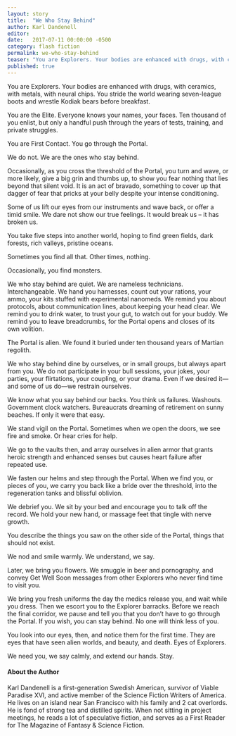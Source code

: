 ```yaml
---
layout: story
title:  "We Who Stay Behind"
author: Karl Dandenell
editor:
date:   2017-07-11 00:00:00 -0500
category: flash fiction
permalink: we-who-stay-behind
teaser: "You are Explorers. Your bodies are enhanced with drugs, with ceramics, with metals, with neural chips. You stride the world wearing seven-league boots and wrestle Kodiak bears before breakfast. "
published: true
---
```



You are Explorers. Your bodies are enhanced with drugs, with ceramics, with metals, with neural chips. You stride the world wearing seven-league boots and wrestle Kodiak bears before breakfast.

You are the Elite. Everyone knows your names, your faces. Ten thousand of you enlist, but only a handful push through the years of tests, training, and private struggles.

You are First Contact. You go through the Portal.

We do not. We are the ones who stay behind.

Occasionally, as you cross the threshold of the Portal, you turn and wave, or more likely, give a big grin and thumbs up, to show you fear nothing that lies beyond that silent void. It is an act of bravado, something to cover up that dagger of fear that pricks at your belly despite your intense conditioning.

Some of us lift our eyes from our instruments and wave back, or offer a timid smile. We dare not show our true feelings. It would break us – it has broken us.

You take five steps into another world, hoping to find green fields, dark forests, rich valleys, pristine oceans.

Sometimes you find all that. Other times, nothing.

Occasionally, you find monsters.

We who stay behind are quiet. We are nameless technicians. Interchangeable. We hand you harnesses, count out your rations, your ammo, your kits stuffed with experimental nanomeds. We remind you about protocols, about communication lines, about keeping your head clear. We remind you to drink water, to trust your gut, to watch out for your buddy. We remind you to leave breadcrumbs, for the Portal opens and closes of its own volition.

The Portal is alien. We found it buried under ten thousand years of Martian regolith.

We who stay behind dine by ourselves, or in small groups, but always apart from you. We do not participate in your bull sessions, your jokes, your parties, your flirtations, your coupling, or your drama. Even if we desired it—and some of us do—we restrain ourselves.

We know what you say behind our backs. You think us failures. Washouts. Government clock watchers. Bureaucrats dreaming of retirement on sunny beaches. If only it were that easy.

We stand vigil on the Portal. Sometimes when we open the doors, we see fire and smoke. Or hear cries for help.

We go to the vaults then, and array ourselves in alien armor that grants heroic strength and enhanced senses but causes heart failure after repeated use.

We fasten our helms and step through the Portal. When we find you, or pieces of you, we carry you back like a bride over the threshold, into the regeneration tanks and blissful oblivion.

We debrief you. We sit by your bed and encourage you to talk off the record. We hold your new hand, or massage feet that tingle with nerve growth.

You describe the things you saw on the other side of the Portal, things that should not exist.

We nod and smile warmly. We understand, we say.

Later, we bring you flowers. We smuggle in beer and pornography, and convey Get Well Soon messages from other Explorers who never find time to visit you.

We bring you fresh uniforms the day the medics release you, and wait while you dress. Then we escort you to the Explorer barracks. Before we reach the final corridor, we pause and tell you that you don’t have to go through the Portal. If you wish, you can stay behind. No one will think less of you.

You look into our eyes, then, and notice them for the first time. They are eyes that have seen alien worlds, and beauty, and death. Eyes of Explorers.

We need you, we say calmly, and extend our hands. Stay.

#### About the Author

Karl Dandenell is a first-generation Swedish American, survivor of Viable Paradise XVI, and active member of the Science Fiction Writers of America. He lives on an island near San Francisco with his family and 2 cat overlords. He is fond of strong tea and distilled spirits. When not sitting in project meetings, he reads a lot of speculative fiction, and serves as a First Reader for The Magazine of Fantasy & Science Fiction.
